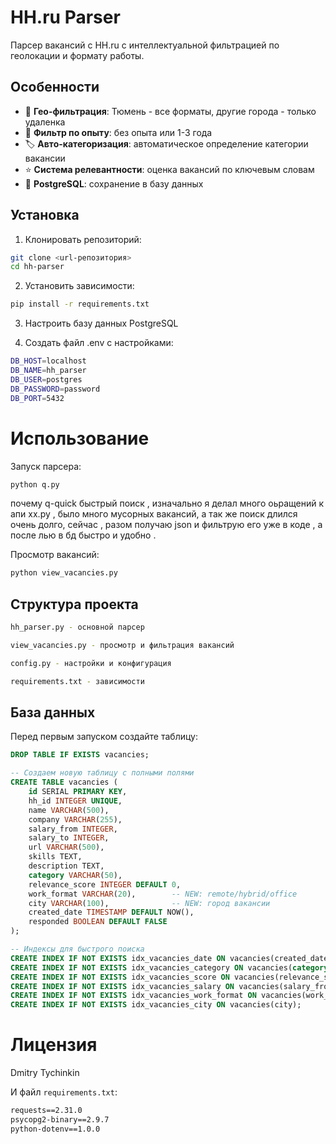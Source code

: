 # HH.ru Parser

Парсер вакансий с HH.ru с интеллектуальной фильтрацией по геолокации и формату работы.

## Особенности

- 📍 **Гео-фильтрация**: Тюмень - все форматы, другие города - только удаленка
- 💼 **Фильтр по опыту**: без опыта или 1-3 года  
- 🏷️ **Авто-категоризация**: автоматическое определение категории вакансии
- ⭐ **Система релевантности**: оценка вакансий по ключевым словам
- 💾 **PostgreSQL**: сохранение в базу данных

## Установка

1. Клонировать репозиторий:
```bash
git clone <url-репозитория>
cd hh-parser
```
2. Установить зависимости:
```bash
pip install -r requirements.txt
```

3. Настроить базу данных PostgreSQL

4. Создать файл .env с настройками:
```bash
DB_HOST=localhost
DB_NAME=hh_parser  
DB_USER=postgres
DB_PASSWORD=password
DB_PORT=5432
```

# Использование
Запуск парсера:
```bash
python q.py

```
почему q-quick быстрый поиск , изначально я делал 
много оьращений к апи хх.ру , было много мусорных вакансий,
а так же поиск длился очень долго, сейчас , разом получаю json
и фильтрую его  уже в коде , а после лью в бд
быстро и удобно . 

Просмотр вакансий:

```bash
python view_vacancies.py
```
## Структура проекта
```bash
hh_parser.py - основной парсер

view_vacancies.py - просмотр и фильтрация вакансий

config.py - настройки и конфигурация

requirements.txt - зависимости
```
## База данных
Перед первым запуском создайте таблицу:

```sql
DROP TABLE IF EXISTS vacancies;

-- Создаем новую таблицу с полными полями
CREATE TABLE vacancies (
    id SERIAL PRIMARY KEY,
    hh_id INTEGER UNIQUE,
    name VARCHAR(500),
    company VARCHAR(255),
    salary_from INTEGER,
    salary_to INTEGER,
    url VARCHAR(500),
    skills TEXT,
    description TEXT,
    category VARCHAR(50),
    relevance_score INTEGER DEFAULT 0,
    work_format VARCHAR(20),        -- NEW: remote/hybrid/office
    city VARCHAR(100),              -- NEW: город вакансии
    created_date TIMESTAMP DEFAULT NOW(),
    responded BOOLEAN DEFAULT FALSE
);

-- Индексы для быстрого поиска
CREATE INDEX IF NOT EXISTS idx_vacancies_date ON vacancies(created_date);
CREATE INDEX IF NOT EXISTS idx_vacancies_category ON vacancies(category);
CREATE INDEX IF NOT EXISTS idx_vacancies_score ON vacancies(relevance_score);
CREATE INDEX IF NOT EXISTS idx_vacancies_salary ON vacancies(salary_from, salary_to);
CREATE INDEX IF NOT EXISTS idx_vacancies_work_format ON vacancies(work_format);  -- NEW
CREATE INDEX IF NOT EXISTS idx_vacancies_city ON vacancies(city);                -- NEW
```
# Лицензия
Dmitry Tychinkin



И файл `requirements.txt`:

```txt
requests==2.31.0
psycopg2-binary==2.9.7
python-dotenv==1.0.0
```


